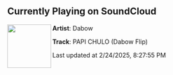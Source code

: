 ## Currently Playing on SoundCloud

[<img align="left" width="100" src="https://i1.sndcdn.com/artworks-jV35i6gzE60wgBdT-DEYkuA-t500x500.jpg">](https://soundcloud.com/da-bow/papi-chulo-dabow-flip)

**Artist**: Dabow 

**Track**: PAPI CHULO (Dabow Flip)

Last updated at 2/24/2025, 8:27:55 PM
